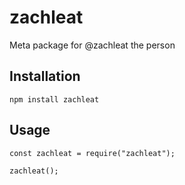 # zachleat

Meta package for @zachleat the person

## Installation

```
npm install zachleat
```

## Usage

```
const zachleat = require("zachleat");

zachleat();
```